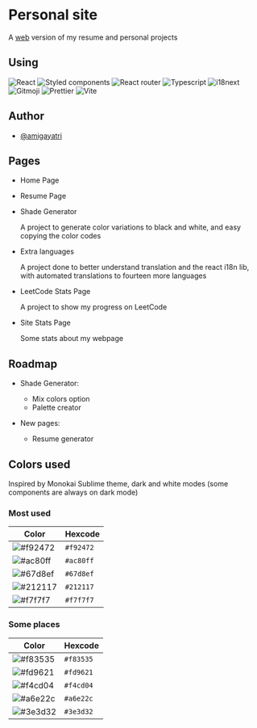 # Personal site

A [web](https://amiragayatri.dev) version of my resume and personal projects

## Using

  <img
    src="https://img.shields.io/badge/React-ffffff?style=for-the-badge&logo=react&logoColor=f92472&labelColor=212117&color=f92472"
    alt="React"
  />
  <img
    src="https://img.shields.io/badge/styled_components-DB7093?style=for-the-badge&logo=styled-components&logoColor=f92472&labelColor=212117&color=f92472"
    alt="Styled components"
  />
  <img
    src="https://img.shields.io/badge/React_Router-CA4245?style=for-the-badge&logo=react-router&logoColor=f92472&labelColor=212117&color=f92472"
    alt="React router"
  />
  <img
    src="https://img.shields.io/badge/TypeScript-007ACC?style=for-the-badge&logo=typescript&logoColor=f92472&labelColor=212117&color=f92472"
    alt="Typescript"
  />
  <img
    src="https://img.shields.io/badge/i18next-DB7093?style=for-the-badge&logo=i18next&logoColor=f92472&labelColor=212117&color=f92472"
    alt="i18next"
  />
  <img
    src="https://img.shields.io/badge/😜😍-gitmoji-FFDD67?style=for-the-badge&logoColor=212117&labelColor=212117&color=f92472"
    alt="Gitmoji"
  />
  <img
    src="https://img.shields.io/badge/prettier-1A2C34?style=for-the-badge&logo=prettier&logoColor=212117&labelColor=212117&color=f92472"
    alt="Prettier"
  />
  <img
    src="https://img.shields.io/badge/Vite-B73BFE?style=for-the-badge&logo=vite&logoColor=212117&labelColor=212117&color=f92472"
    alt="Vite"
  />

## Author

- [@amigayatri](https://github.com/amigayatri/)
## Pages

- Home Page

- Resume Page

- Shade Generator
    
    A project to generate color variations to black and white, and easy copying the color codes

- Extra languages

    A project done to better understand translation and the react i18n lib, with automated translations to fourteen more languages

- LeetCode Stats Page

     A project to show my progress on LeetCode

- Site Stats Page

    Some stats about my webpage

## Roadmap

- Shade Generator:

    - Mix colors option
    - Palette creator

- New pages:

    - Resume generator

## Colors used

Inspired by Monokai Sublime theme, dark and white modes (some components are always on dark mode)

### Most used

| Color | Hexcode |
| --- | --- |
| ![#f92472](https://placehold.co/32x32/f92472/f92472.png)| `#f92472` |
| ![#ac80ff](https://placehold.co/32x32/ac80ff/ac80ff.png) | `#ac80ff` |
| ![#67d8ef](https://placehold.co/32x32/67d8ef/67d8ef.png) | `#67d8ef` |
| ![#212117](https://placehold.co/32x32/212117/212117.png) | `#212117` |
| ![#f7f7f7](https://placehold.co/32x32/f7f7f7/f7f7f7.png) | `#f7f7f7` |

### Some places
| Color | Hexcode |
| --- | --- |
| ![#f83535](https://placehold.co/32x32/f83535/f83535.png) | `#f83535` |
| ![#fd9621](https://placehold.co/32x32/fd9621/fd9621.png) | `#fd9621` |
| ![#f4cd04](https://placehold.co/32x32/f4cd04/f4cd04.png) | `#f4cd04` |
| ![#a6e22c](https://placehold.co/32x32/a6e22c/a6e22c.png) | `#a6e22c` |
| ![#3e3d32](https://placehold.co/32x32/3e3d32/3e3d32.png) | `#3e3d32` |